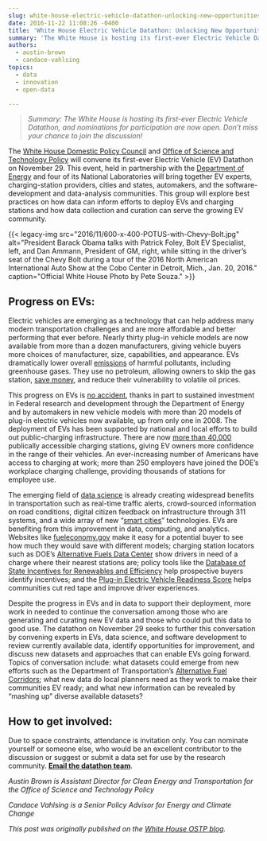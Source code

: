 ```yaml
---
slug: white-house-electric-vehicle-datathon-unlocking-new-opportunities-through-data
date: 2016-11-22 11:08:26 -0400
title: 'White House Electric Vehicle Datathon: Unlocking New Opportunities through Data'
summary: 'The White House is hosting its first-ever Electric Vehicle Datathon, and nominations for participation are now open. Don&#8217;t miss your chance to join the discussion!'
authors:
  - austin-brown
  - candace-vahlsing
topics:
  - data
  - innovation
  - open-data

---
```


> _Summary: The White House is hosting its first-ever Electric Vehicle Datathon, and nominations for participation are now open. Don&#8217;t miss your chance to join the discussion!_

The [White House Domestic Policy Council](https://www.whitehouse.gov/administration/eop/dpc) and [Office of Science and Technology Policy](https://www.whitehouse.gov/administration/eop/ostp) will convene its first-ever Electric Vehicle (EV) Datathon on November 29. This event, held in partnership with the [Department of Energy](http://www.energy.gov/) and four of its National Laboratories will bring together EV experts, charging-station providers, cities and states, automakers, and the software-development and data-analysis communities. This group will explore best practices on how data can inform efforts to deploy EVs and charging stations and how data collection and curation can serve the growing EV community.

{{< legacy-img src="2016/11/600-x-400-POTUS-with-Chevy-Bolt.jpg" alt="President Barack Obama talks with Patrick Foley, Bolt EV Specialist, left, and Dan Ammann, President of GM, right, while sitting in the driver’s seat of the Chevy Bolt during a tour of the 2016 North American International Auto Show at the Cobo Center in Detroit, Mich., Jan. 20, 2016." caption="Official White House Photo by Pete Souza." >}} 

## Progress on EVs:

Electric vehicles are emerging as a technology that can help address many modern transportation challenges and are more affordable and better performing that ever before. Nearly thirty plug-in vehicle models are now available from more than a dozen manufacturers, giving vehicle buyers more choices of manufacturer, size, capabilities, and appearance. EVs dramatically lower overall [emissions](http://www.energy.gov/eere/eveverywhere/ev-everywhere-reducing-pollution-electric-vehicles) of harmful pollutants, including greenhouse gases. They use no petroleum, allowing owners to skip the gas station, [save money](http://www.energy.gov/eere/eveverywhere/ev-everywhere-saving-fuel-and-vehicle-costs), and reduce their vulnerability to volatile oil prices.

This progress on EVs is [no accident](https://www.whitehouse.gov/the-press-office/2016/06/21/impact-report-100-examples-president-obamas-leadership-science), thanks in part to sustained investment in Federal research and development through the Department of Energy and by automakers in new vehicle models with more than 20 models of plug-in electric vehicles now available, up from only one in 2008. The deployment of EVs has been supported by national and local efforts to build out public-charging infrastructure. There are now [more than 40,000](http://www.afdc.energy.gov/data/10332) publically accessible charging stations, giving EV owners more confidence in the range of their vehicles. An ever-increasing number of Americans have access to charging at work; more than 250 employers have joined the DOE’s workplace charging challenge, providing thousands of stations for employee use.

The emerging field of [data science](https://www.whitehouse.gov/blog/2015/02/19/memo-american-people-us-chief-data-scientist-dr-dj-patil) is already creating widespread benefits in transportation such as real-time traffic alerts, crowd-sourced information on road conditions, digital citizen feedback on infrastructure through 311 systems, and a wide array of new “[smart cities](https://www.whitehouse.gov/the-press-office/2015/09/14/fact-sheet-administration-announces-new-smart-cities-initiative-help)” technologies. EVs are benefiting from this improvement in data, computing, and analytics. Websites like [fueleconomy.gov](http://www.fueleconomy.gov/) make it easy for a potential buyer to see how much they would save with different models; charging station locators such as DOE’s [Alternative Fuels Data Center](http://www.afdc.energy.gov/) show drivers in need of a charge where their nearest stations are; policy tools like the [Database of State Incentives for Renewables and Efficiency](http://energy.gov/eere/solarpoweringamerica/database-state-incentives-renewables-efficiency) help prospective buyers identify incentives; and the [Plug-in Electric Vehicle Readiness Score](http://energy.gov/articles/what-s-your-pev-readiness-score) helps communities cut red tape and improve driver experiences.

Despite the progress in EVs and in data to support their deployment, more work in needed to continue the conversation among those who are generating and curating new EV data and those who could put this data to good use. The datathon on November 29 seeks to further this conversation by convening experts in EVs, data science, and software development to review currently available data, identify opportunities for improvement, and discuss new datasets and approaches that can enable EVs going forward. Topics of conversation include: what datasets could emerge from new efforts such as the Department of Transportation’s [Alternative Fuel Corridors](http://www.fhwa.dot.gov/environment/alternative_fuel_corridors/); what new data do local planners need as they work to make their communities EV ready; and what new information can be revealed by “mashing up” diverse available datasets?

## How to get involved:

Due to space constraints, attendance is invitation only. You can nominate yourself or someone else, who would be an excellent contributor to the discussion or suggest or submit a data set for use by the research community. **[Email the datathon team](mailto:oecc@who.eop.gov?subject=NOMINATION%3A%20White%20House%20EV%20Datathon)**.

_Austin Brown is Assistant Director for Clean Energy and Transportation for the Office of Science and Technology Policy_

_Candace Vahlsing is a Senior Policy Advisor for Energy and Climate Change_

_This post was originally published on the [White House OSTP blog](https://www.whitehouse.gov/administration/eop/ostp/blog)._
